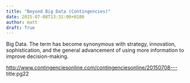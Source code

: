 ```yaml
---
title: "Beyond Big Data (Contingencies)"
date: 2015-07-08T13:31:00+0100
author: matt
draft: True
---
```

Big Data. The term has become synonymous with strategy, innovation, sophistication, and the general advancement of using more information to improve decision-making.

http://www.contingenciesonline.com/contingenciesonline/20150708---
title:pg22
